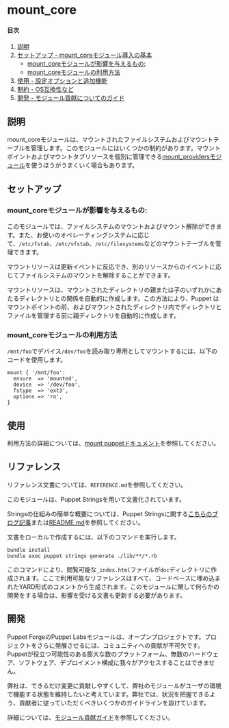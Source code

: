
# mount_core

#### 目次

1. [説明](#description)
2. [セットアップ - mount_coreモジュール導入の基本](#setup)
    * [mount_coreモジュールが影響を与えるもの:](#what-mount_core-affects)
    * [mount_coreモジュールの利用方法](#beginning-with-mount_core)
3. [使用 - 設定オプションと追加機能](#usage)
4. [制約 - OS互換性など](#limitations)
5. [開発 - モジュール貢献についてのガイド](#development)

## 説明

mount_coreモジュールは、マウントされたファイルシステムおよびマウントテーブルを管理します。このモジュールにはいくつかの制約があります。マウントポイントおよびマウントタブリソースを個別に管理できる[mount_providersモジュール](https://forge.puppet.com/puppetlabs/mount_providers)を使うほうがうまくいく場合もあります。

## セットアップ

### mount_coreモジュールが影響を与えるもの:

このモジュールでは、ファイルシステムのマウントおよびマウント解除ができます。また、お使いのオペレーティングシステムに応じて、`/etc/fstab`、`/etc/vfstab`、`/etc/filesystems`などのマウントテーブルを管理できます。

マウントリソースは更新イベントに反応でき、別のリソースからのイベントに応じてファイルシステムのマウントを解除することができます。

マウントリソースは、マウントされたディレクトリの親または子のいずれかにあたるディレクトリとの関係を自動的に作成します。この方法により、Puppet はマウントポイントの前、およびマウントされたディレクトリ内でディレクトリとファイルを管理する前に親ディレクトリを自動的に作成します。

### mount_coreモジュールの利用方法

`/mnt/foo`でデバイス`/dev/foo`を読み取り専用としてマウントするには、以下のコードを使用します。

```
mount { '/mnt/foo':
  ensure  => 'mounted',
  device  => '/dev/foo',
  fstype  => 'ext3',
  options => 'ro',
}
```

## 使用

利用方法の詳細については、[mount puppetドキュメント](https://puppet.com/docs/puppet/latest/types/mount.html)を参照してください。

## リファレンス

リファレンス文書については、`REFERENCE.md`を参照してください。

このモジュールは、Puppet Stringsを用いて文書化されています。

Stringsの仕組みの簡単な概要については、Puppet Stringsに関する[こちらのブログ記事](https://puppet.com/blog/using-puppet-strings-generate-great-documentation-puppet-modules)または[README.md](https://github.com/puppetlabs/puppet-strings/blob/master/README.md)を参照してください。

文書をローカルで作成するには、以下のコマンドを実行します。
```
bundle install
bundle exec puppet strings generate ./lib/**/*.rb
```
このコマンドにより、閲覧可能な`_index.html`ファイルが`doc`ディレクトリに作成されます。ここで利用可能なリファレンスはすべて、コードベースに埋め込まれたYARD形式のコメントから生成されます。このモジュールに関して何らかの開発をする場合は、影響を受ける文書も更新する必要があります。

## 開発

Puppet ForgeのPuppet Labsモジュールは、オープンプロジェクトです。プロジェクトをさらに発展させるには、コミュニティへの貢献が不可欠です。Puppetが役立つ可能性のある膨大な数のプラットフォーム、無数のハードウェア、ソフトウェア、デプロイメント構成に我々がアクセスすることはできません。

弊社は、できるだけ変更に貢献しやすくして、弊社のモジュールがユーザの環境で機能する状態を維持したいと考えています。弊社では、状況を把握できるよう、貢献者に従っていただくべきいくつかのガイドラインを設けています。

詳細については、[モジュール貢献ガイド](https://docs.puppetlabs.com/forge/contributing.html)を参照してください。
